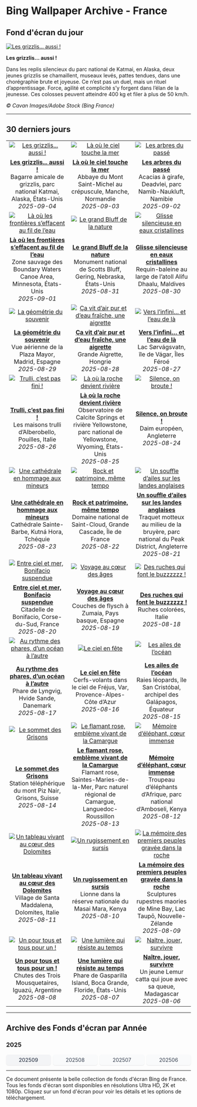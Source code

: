 # Bing Wallpaper Archive - France

## Fond d'écran du jour

[![Les grizzlis... aussi !](https://www.bing.com/th?id=OHR.WrestlingBears_FR-FR0316323134_UHD.jpg&pid=hp&w=2560)](https://bing.codexun.com/fr/detail/20250904)

**Les grizzlis... aussi !**

Dans les replis silencieux du parc national de Katmai, en Alaska, deux jeunes grizzlis se chamaillent, museaux levés, pattes tendues, dans une chorégraphie brute et joyeuse. Ce n’est pas un duel, mais un rituel d’apprentissage. Force, agilité et complicité s’y forgent dans l’élan de la jeunesse. Ces colosses peuvent atteindre 400 kg et filer à plus de 50 km/h.

*© Cavan Images/Adobe Stock (Bing France)*

---

## 30 derniers jours

| | | |
|:---:|:---:|:---:|
| [![Les grizzlis... aussi !](https://www.bing.com/th?id=OHR.WrestlingBears_FR-FR0316323134_UHD.jpg&pid=hp&w=2560)](https://bing.codexun.com/fr/detail/20250904) | [![Là où le ciel touche la mer](https://www.bing.com/th?id=OHR.MontSaintMichel_FR-FR8463268794_UHD.jpg&pid=hp&w=2560)](https://bing.codexun.com/fr/detail/20250903) | [![Les arbres du passé](https://www.bing.com/th?id=OHR.DeadvleiTrees_FR-FR9220930229_UHD.jpg&pid=hp&w=2560)](https://bing.codexun.com/fr/detail/20250902) | 
| **[Les grizzlis... aussi !](https://bing.codexun.com/fr/detail/20250904)**<br>Bagarre amicale de grizzlis, parc national Katmai, Alaska, États-Unis<br>*2025-09-04* | **[Là où le ciel touche la mer](https://bing.codexun.com/fr/detail/20250903)**<br>Abbaye du Mont Saint-Michel au crépuscule, Manche, Normandie<br>*2025-09-03* | **[Les arbres du passé](https://bing.codexun.com/fr/detail/20250902)**<br>Acacias à girafe, Deadvlei, parc Namib-Naukluft, Namibie<br>*2025-09-02* | 
| [![Là où les frontières s’effacent au fil de l’eau](https://www.bing.com/th?id=OHR.MinnesotaWaters_FR-FR7608099826_UHD.jpg&pid=hp&w=2560)](https://bing.codexun.com/fr/detail/20250901) | [![Le grand Bluff de la nature](https://www.bing.com/th?id=OHR.ScottsBluff_FR-FR7081718097_UHD.jpg&pid=hp&w=2560)](https://bing.codexun.com/fr/detail/20250831) | [![Glisse silencieuse en eaux cristallines](https://www.bing.com/th?id=OHR.MaldivesWhaleShark_FR-FR6621180531_UHD.jpg&pid=hp&w=2560)](https://bing.codexun.com/fr/detail/20250830) | 
| **[Là où les frontières s’effacent au fil de l’eau](https://bing.codexun.com/fr/detail/20250901)**<br>Zone sauvage des Boundary Waters Canoe Area, Minnesota, États-Unis<br>*2025-09-01* | **[Le grand Bluff de la nature](https://bing.codexun.com/fr/detail/20250831)**<br>Monument national de Scotts Bluff, Gering, Nebraska, États-Unis<br>*2025-08-31* | **[Glisse silencieuse en eaux cristallines](https://bing.codexun.com/fr/detail/20250830)**<br>Requin-baleine au large de l’atoll Alifu Dhaalu, Maldives<br>*2025-08-30* | 
| [![La géométrie du souvenir](https://www.bing.com/th?id=OHR.PlazaMayor_FR-FR2388557183_UHD.jpg&pid=hp&w=2560)](https://bing.codexun.com/fr/detail/20250829) | [![Ça vit d’air pur et d’eau fraîche, une aigrette](https://www.bing.com/th?id=OHR.WhiteEgret_FR-FR1372532221_UHD.jpg&pid=hp&w=2560)](https://bing.codexun.com/fr/detail/20250828) | [![Vers l’infini… et l’eau de là](https://www.bing.com/th?id=OHR.FaroeLake_FR-FR9783963301_UHD.jpg&pid=hp&w=2560)](https://bing.codexun.com/fr/detail/20250827) | 
| **[La géométrie du souvenir](https://bing.codexun.com/fr/detail/20250829)**<br>Vue aérienne de la Plaza Mayor, Madrid, Espagne<br>*2025-08-29* | **[Ça vit d’air pur et d’eau fraîche, une aigrette](https://bing.codexun.com/fr/detail/20250828)**<br>Grande Aigrette, Hongrie<br>*2025-08-28* | **[Vers l’infini… et l’eau de là](https://bing.codexun.com/fr/detail/20250827)**<br>Lac Sørvágsvatn, île de Vágar, Îles Féroé<br>*2025-08-27* | 
| [![Trulli, c’est pas fini !](https://www.bing.com/th?id=OHR.TrulliHouses_FR-FR8920368293_UHD.jpg&pid=hp&w=2560)](https://bing.codexun.com/fr/detail/20250826) | [![Là où la roche devient rivière](https://www.bing.com/th?id=OHR.YellowstoneRiver_FR-FR8460083088_UHD.jpg&pid=hp&w=2560)](https://bing.codexun.com/fr/detail/20250825) | [![Silence, on broute !](https://www.bing.com/th?id=OHR.CervusDama_FR-FR7245916785_UHD.jpg&pid=hp&w=2560)](https://bing.codexun.com/fr/detail/20250824) | 
| **[Trulli, c’est pas fini !](https://bing.codexun.com/fr/detail/20250826)**<br>Les maisons trulli d’Alberobello, Pouilles, Italie<br>*2025-08-26* | **[Là où la roche devient rivière](https://bing.codexun.com/fr/detail/20250825)**<br>Observatoire de Calcite Springs et rivière Yellowstone, parc national de Yellowstone, Wyoming, États-Unis<br>*2025-08-25* | **[Silence, on broute !](https://bing.codexun.com/fr/detail/20250824)**<br>Daim européen, Angleterre<br>*2025-08-24* | 
| [![Une cathédrale en hommage aux mineurs](https://www.bing.com/th?id=OHR.SaintBarbaras_FR-FR4490815569_UHD.jpg&pid=hp&w=2560)](https://bing.codexun.com/fr/detail/20250823) | [![Rock et patrimoine, même tempo](https://www.bing.com/th?id=OHR.RockSeine_FR-FR5220728990_UHD.jpg&pid=hp&w=2560)](https://bing.codexun.com/fr/detail/20250822) | [![Un souffle d’ailes sur les landes anglaises](https://www.bing.com/th?id=OHR.WheatearBird_FR-FR6118377367_UHD.jpg&pid=hp&w=2560)](https://bing.codexun.com/fr/detail/20250821) | 
| **[Une cathédrale en hommage aux mineurs](https://bing.codexun.com/fr/detail/20250823)**<br>Cathédrale Sainte-Barbe, Kutná Hora, Tchéquie<br>*2025-08-23* | **[Rock et patrimoine, même tempo](https://bing.codexun.com/fr/detail/20250822)**<br>Domaine national de Saint-Cloud, Grande Cascade, Île de France<br>*2025-08-22* | **[Un souffle d’ailes sur les landes anglaises](https://bing.codexun.com/fr/detail/20250821)**<br>Traquet motteux au milieu de la bruyère, parc national du Peak District, Angleterre<br>*2025-08-21* | 
| [![Entre ciel et mer, Bonifacio suspendue](https://www.bing.com/th?id=OHR.CitadelBonifacio_FR-FR5988147766_UHD.jpg&pid=hp&w=2560)](https://bing.codexun.com/fr/detail/20250820) | [![Voyage au cœur des âges](https://www.bing.com/th?id=OHR.GipuzcoaSummer_FR-FR5838334376_UHD.jpg&pid=hp&w=2560)](https://bing.codexun.com/fr/detail/20250819) | [![Des ruches qui font le buzzzzzz !](https://www.bing.com/th?id=OHR.ColorfulBeehives_FR-FR5685260580_UHD.jpg&pid=hp&w=2560)](https://bing.codexun.com/fr/detail/20250818) | 
| **[Entre ciel et mer, Bonifacio suspendue](https://bing.codexun.com/fr/detail/20250820)**<br>Citadelle de Bonifacio, Corse-du-Sud, France<br>*2025-08-20* | **[Voyage au cœur des âges](https://bing.codexun.com/fr/detail/20250819)**<br>Couches de flysch à Zumaia, Pays basque, Espagne<br>*2025-08-19* | **[Des ruches qui font le buzzzzzz !](https://bing.codexun.com/fr/detail/20250818)**<br>Ruches colorées, Italie<br>*2025-08-18* | 
| [![Au rythme des phares, d’un océan à l’autre](https://www.bing.com/th?id=OHR.LyngvigLighthouse_FR-FR5388600592_UHD.jpg&pid=hp&w=2560)](https://bing.codexun.com/fr/detail/20250817) | [![Le ciel en fête](https://www.bing.com/th?id=OHR.KiteFrejus_FR-FR4833953629_UHD.jpg&pid=hp&w=2560)](https://bing.codexun.com/fr/detail/20250816) | [![Les ailes de l’océan](https://www.bing.com/th?id=OHR.SpottedEagleRay_FR-FR5066753247_UHD.jpg&pid=hp&w=2560)](https://bing.codexun.com/fr/detail/20250815) | 
| **[Au rythme des phares, d’un océan à l’autre](https://bing.codexun.com/fr/detail/20250817)**<br>Phare de Lyngvig, Hvide Sande, Danemark<br>*2025-08-17* | **[Le ciel en fête](https://bing.codexun.com/fr/detail/20250816)**<br>Cerfs-volants dans le ciel de Fréjus, Var, Provence-Alpes-Côte d’Azur<br>*2025-08-16* | **[Les ailes de l’océan](https://bing.codexun.com/fr/detail/20250815)**<br>Raies léopards, île San Cristóbal, archipel des Galápagos, Équateur<br>*2025-08-15* | 
| [![Le sommet des Grisons](https://www.bing.com/th?id=OHR.PizNairPeak_FR-FR5851853861_UHD.jpg&pid=hp&w=2560)](https://bing.codexun.com/fr/detail/20250814) | [![Le flamant rose, emblème vivant de la Camargue](https://www.bing.com/th?id=OHR.Flamingos_FR-FR9616625186_UHD.jpg&pid=hp&w=2560)](https://bing.codexun.com/fr/detail/20250813) | [![Mémoire d’éléphant, cœur immense](https://www.bing.com/th?id=OHR.KenyaElephants_FR-FR5329216904_UHD.jpg&pid=hp&w=2560)](https://bing.codexun.com/fr/detail/20250812) | 
| **[Le sommet des Grisons](https://bing.codexun.com/fr/detail/20250814)**<br>Station téléphérique du mont Piz Nair, Grisons, Suisse<br>*2025-08-14* | **[Le flamant rose, emblème vivant de la Camargue](https://bing.codexun.com/fr/detail/20250813)**<br>Flamant rose, Saintes-Maries-de-la-Mer, Parc naturel régional de Camargue, Languedoc-Roussillon<br>*2025-08-13* | **[Mémoire d’éléphant, cœur immense](https://bing.codexun.com/fr/detail/20250812)**<br>Troupeau d’éléphants d’Afrique, parc national d’Amboseli, Kenya<br>*2025-08-12* | 
| [![Un tableau vivant au cœur des Dolomites](https://www.bing.com/th?id=OHR.SantaMaddalena_FR-FR5142947664_UHD.jpg&pid=hp&w=2560)](https://bing.codexun.com/fr/detail/20250811) | [![Un rugissement en sursis](https://www.bing.com/th?id=OHR.LionessKenya_FR-FR4950254472_UHD.jpg&pid=hp&w=2560)](https://bing.codexun.com/fr/detail/20250810) | [![La mémoire des premiers peuples gravée dans la roche](https://www.bing.com/th?id=OHR.MaoriRock_FR-FR6352219710_UHD.jpg&pid=hp&w=2560)](https://bing.codexun.com/fr/detail/20250809) | 
| **[Un tableau vivant au cœur des Dolomites](https://bing.codexun.com/fr/detail/20250811)**<br>Village de Santa Maddalena, Dolomites, Italie<br>*2025-08-11* | **[Un rugissement en sursis](https://bing.codexun.com/fr/detail/20250810)**<br>Lionne dans la réserve nationale du Masai Mara, Kenya<br>*2025-08-10* | **[La mémoire des premiers peuples gravée dans la roche](https://bing.codexun.com/fr/detail/20250809)**<br>Sculptures rupestres maories de Mine Bay, Lac Taupō, Nouvelle-Zélande<br>*2025-08-09* | 
| [![Un pour tous et tous pour un !](https://www.bing.com/th?id=OHR.IguazuArgentina_FR-FR7785878187_UHD.jpg&pid=hp&w=2560)](https://bing.codexun.com/fr/detail/20250808) | [![Une lumière qui résiste au temps](https://www.bing.com/th?id=OHR.GasparillaLight_FR-FR2514071877_UHD.jpg&pid=hp&w=2560)](https://bing.codexun.com/fr/detail/20250807) | [![Naître, jouer, survivre](https://www.bing.com/th?id=OHR.BabyLemur_FR-FR2344999545_UHD.jpg&pid=hp&w=2560)](https://bing.codexun.com/fr/detail/20250806) | 
| **[Un pour tous et tous pour un !](https://bing.codexun.com/fr/detail/20250808)**<br>Chutes des Trois Mousquetaires, Iguazú, Argentine<br>*2025-08-08* | **[Une lumière qui résiste au temps](https://bing.codexun.com/fr/detail/20250807)**<br>Phare de Gasparilla Island, Boca Grande, Floride, États-Unis<br>*2025-08-07* | **[Naître, jouer, survivre](https://bing.codexun.com/fr/detail/20250806)**<br>Un jeune Lemur catta qui joue avec sa queue, Madagascar<br>*2025-08-06* | 


---

## Archive des Fonds d'écran par Année

### 2025
<div style="display: grid; grid-template-columns: repeat(auto-fit, minmax(80px, 1fr)); gap: 6px; margin: 12px 0;">
<a href="https://bing.codexun.com/fr/archive/202509" style="padding: 6px 12px; font-size: 14px; border-radius: 6px; box-shadow: 0 1px 2px rgba(0,0,0,0.1); background-color: #f3f4f6; color: #374151; text-decoration: none; text-align: center; transition: background-color 0.2s ease; font-weight: 500;">202509</a>
<a href="https://bing.codexun.com/fr/archive/202508" style="padding: 6px 12px; font-size: 14px; border-radius: 6px; box-shadow: 0 1px 2px rgba(0,0,0,0.1); background-color: #f9fafb; color: #374151; text-decoration: none; text-align: center; transition: background-color 0.2s ease;">202508</a>
<a href="https://bing.codexun.com/fr/archive/202507" style="padding: 6px 12px; font-size: 14px; border-radius: 6px; box-shadow: 0 1px 2px rgba(0,0,0,0.1); background-color: #f9fafb; color: #374151; text-decoration: none; text-align: center; transition: background-color 0.2s ease;">202507</a>
<a href="https://bing.codexun.com/fr/archive/202506" style="padding: 6px 12px; font-size: 14px; border-radius: 6px; box-shadow: 0 1px 2px rgba(0,0,0,0.1); background-color: #f9fafb; color: #374151; text-decoration: none; text-align: center; transition: background-color 0.2s ease;">202506</a>
</div>



---

Ce document présente la belle collection de fonds d'écran Bing de France. Tous les fonds d'écran sont disponibles en résolutions Ultra HD, 2K et 1080p. Cliquez sur un fond d'écran pour voir les détails et les options de téléchargement.

